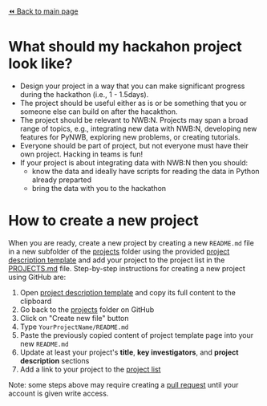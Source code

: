 [:rewind: Back to main page](../README.md)

# What should my hackahon project look like?

* Design your project in a way that you can make significant progress during the hackathon (i.e., 1 - 1.5days). 
* The project should be useful either as is or be something that you or someone else can build on after the hacakthon.
* The project should be relevant to NWB:N. Projects may span a broad range of topics, e.g., integrating new data with NWB:N, developing new features for PyNWB, exploring new problems, or creating tutorials.
* Everyone should be part of project, but not everyone must have their own project. Hacking in teams is fun!
* If your project is about integrating data with NWB:N then you should:
  * know the data and ideally have scripts for reading the data in Python already preparted 
  * bring the data with you to the hackathon  

# How to create a new project

When you are ready, create a new project by creating a new `README.md` file in a new subfolder of the [projects](.) folder using the provided [project description template][project-description-template] and add your project to the project list in the [PROJECTS.md](PROJECTS.md) file. Step-by-step instructions for creating a new project using GitHub are:

1. Open [project description template][project-description-template] and copy its full content to the clipboard
1. Go back to the [projects](.) folder on GitHub
1. Click on "Create new file" button
1. Type `YourProjectName/README.md`
1. Paste the previously copied content of project template page into your new `README.md`
1. Update at least your project's **title**, **key investigators**, and **project description** sections
1. Add a link to your project to the [project list](PROJECTS.md)

Note: some steps above may require creating a [pull request](https://help.github.com/articles/creating-a-pull-request/) until your account is given write access.

[project-description-template]: https://raw.githubusercontent.com/NeurodataWithoutBorders/nwb_hackathons/master/HCK05_2018_Berkeley/projects/template/README.md

